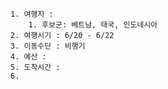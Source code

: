 	1. 여행지 : 
		1. 후보군: 베트남, 태국, 인도네시아
	2. 여행시기 : 6/20 - 6/22
	3. 이동수단 : 비행기
	4. 예산 : 
	5. 도착시간 : 
	6.  
